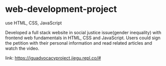 # web-development-project
use HTML, CSS, JavaScript

Developed a full stack website in social justice issue(gender inequality) with frontend web fundamentals in HTML, CSS and JavaScript. 
Users could sign the petition with their personal information and read related articles and watch the video.

link: https://jguadvocacyproject.jiegu.repl.co/#
